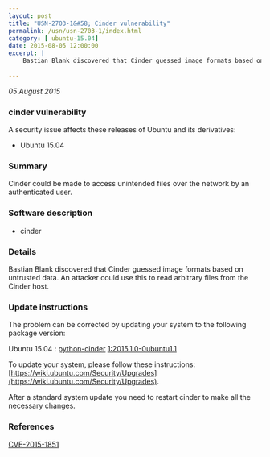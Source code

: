 ```yaml
---
layout: post
title: "USN-2703-1&#58; Cinder vulnerability"
permalink: /usn/usn-2703-1/index.html
category: [ ubuntu-15.04]
date: 2015-08-05 12:00:00
excerpt: |
    Bastian Blank discovered that Cinder guessed image formats based on untrusted data. An attacker could use this to read arbitrary files from the Cinder host. 
    
--- 
```

 
 

*05 August 2015*

### cinder vulnerability

A security issue affects these releases of Ubuntu and its derivatives:

* Ubuntu 15.04

### Summary

Cinder could be made to access unintended files over the network by an authenticated user.

### Software description

* cinder 

### Details

Bastian Blank discovered that Cinder guessed image formats based on untrusted data. An attacker could use this to read arbitrary files from the Cinder host. 

### Update instructions

The problem can be corrected by updating your system to the following package version:

Ubuntu 15.04
 : [python-cinder](https://launchpad.net/ubuntu/+source/cinder) <span> [1:2015.1.0-0ubuntu1.1](https://launchpad.net/ubuntu/+source/cinder/1:2015.1.0-0ubuntu1.1) </span> 

To update your system, please follow these instructions: [https://wiki.ubuntu.com/Security/Upgrades](https://wiki.ubuntu.com/Security/Upgrades).

After a standard system update you need to restart cinder to make all the necessary changes. 

### References

 
 [CVE-2015-1851](http://people.ubuntu.com/~ubuntu-security/cve/CVE-2015-1851)
 

